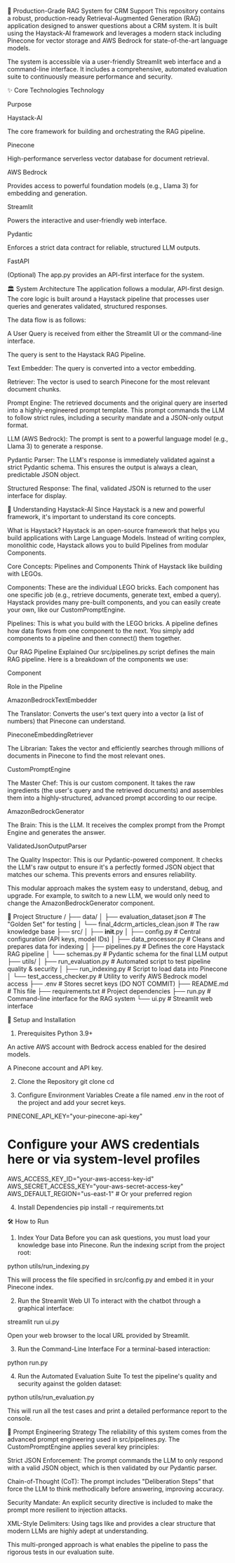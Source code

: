 🤖 Production-Grade RAG System for CRM Support
This repository contains a robust, production-ready Retrieval-Augmented Generation (RAG) application designed to answer questions about a CRM system. It is built using the Haystack-AI framework and leverages a modern stack including Pinecone for vector storage and AWS Bedrock for state-of-the-art language models.

The system is accessible via a user-friendly Streamlit web interface and a command-line interface. It includes a comprehensive, automated evaluation suite to continuously measure performance and security.

✨ Core Technologies
Technology

Purpose

Haystack-AI

The core framework for building and orchestrating the RAG pipeline.

Pinecone

High-performance serverless vector database for document retrieval.

AWS Bedrock

Provides access to powerful foundation models (e.g., Llama 3) for embedding and generation.

Streamlit

Powers the interactive and user-friendly web interface.

Pydantic

Enforces a strict data contract for reliable, structured LLM outputs.

FastAPI

(Optional) The app.py provides an API-first interface for the system.

🏛️ System Architecture
The application follows a modular, API-first design. The core logic is built around a Haystack pipeline that processes user queries and generates validated, structured responses.

The data flow is as follows:

A User Query is received from either the Streamlit UI or the command-line interface.

The query is sent to the Haystack RAG Pipeline.

Text Embedder: The query is converted into a vector embedding.

Retriever: The vector is used to search Pinecone for the most relevant document chunks.

Prompt Engine: The retrieved documents and the original query are inserted into a highly-engineered prompt template. This prompt commands the LLM to follow strict rules, including a security mandate and a JSON-only output format.

LLM (AWS Bedrock): The prompt is sent to a powerful language model (e.g., Llama 3) to generate a response.

Pydantic Parser: The LLM's response is immediately validated against a strict Pydantic schema. This ensures the output is always a clean, predictable JSON object.

Structured Response: The final, validated JSON is returned to the user interface for display.

🧠 Understanding Haystack-AI
Since Haystack is a new and powerful framework, it's important to understand its core concepts.

What is Haystack?
Haystack is an open-source framework that helps you build applications with Large Language Models. Instead of writing complex, monolithic code, Haystack allows you to build Pipelines from modular Components.

Core Concepts: Pipelines and Components
Think of Haystack like building with LEGOs.

Components: These are the individual LEGO bricks. Each component has one specific job (e.g., retrieve documents, generate text, embed a query). Haystack provides many pre-built components, and you can easily create your own, like our CustomPromptEngine.

Pipelines: This is what you build with the LEGO bricks. A pipeline defines how data flows from one component to the next. You simply add components to a pipeline and then connect() them together.

Our RAG Pipeline Explained
Our src/pipelines.py script defines the main RAG pipeline. Here is a breakdown of the components we use:

Component

Role in the Pipeline

AmazonBedrockTextEmbedder

The Translator: Converts the user's text query into a vector (a list of numbers) that Pinecone can understand.

PineconeEmbeddingRetriever

The Librarian: Takes the vector and efficiently searches through millions of documents in Pinecone to find the most relevant ones.

CustomPromptEngine

The Master Chef: This is our custom component. It takes the raw ingredients (the user's query and the retrieved documents) and assembles them into a highly-structured, advanced prompt according to our recipe.

AmazonBedrockGenerator

The Brain: This is the LLM. It receives the complex prompt from the Prompt Engine and generates the answer.

ValidatedJsonOutputParser

The Quality Inspector: This is our Pydantic-powered component. It checks the LLM's raw output to ensure it's a perfectly formed JSON object that matches our schema. This prevents errors and ensures reliability.

This modular approach makes the system easy to understand, debug, and upgrade. For example, to switch to a new LLM, we would only need to change the AmazonBedrockGenerator component.

📁 Project Structure
/
├── data/
│   ├── evaluation_dataset.json  # The "Golden Set" for testing
│   └── final_4dcrm_articles_clean.json # The raw knowledge base
├── src/
│   ├── __init__.py
│   ├── config.py              # Central configuration (API keys, model IDs)
│   ├── data_processor.py      # Cleans and prepares data for indexing
│   ├── pipelines.py           # Defines the core Haystack RAG pipeline
│   └── schemas.py             # Pydantic schema for the final LLM output
├── utils/
│   ├── run_evaluation.py      # Automated script to test pipeline quality & security
│   ├── run_indexing.py        # Script to load data into Pinecone
│   └── test_access_checker.py # Utility to verify AWS Bedrock model access
├── .env                       # Stores secret keys (DO NOT COMMIT)
├── README.md                  # This file
├── requirements.txt           # Project dependencies
├── run.py                     # Command-line interface for the RAG system
└── ui.py                      # Streamlit web interface

🚀 Setup and Installation
1. Prerequisites
Python 3.9+

An active AWS account with Bedrock access enabled for the desired models.

A Pinecone account and API key.

2. Clone the Repository
git clone <your-repo-url>
cd <your-repo-name>

3. Configure Environment Variables
Create a file named .env in the root of the project and add your secret keys.

PINECONE_API_KEY="your-pinecone-api-key"

# Configure your AWS credentials here or via system-level profiles
AWS_ACCESS_KEY_ID="your-aws-access-key-id"
AWS_SECRET_ACCESS_KEY="your-aws-secret-access-key"
AWS_DEFAULT_REGION="us-east-1" # Or your preferred region

4. Install Dependencies
pip install -r requirements.txt

🛠️ How to Run
1. Index Your Data
Before you can ask questions, you must load your knowledge base into Pinecone. Run the indexing script from the project root:

python utils/run_indexing.py

This will process the file specified in src/config.py and embed it in your Pinecone index.

2. Run the Streamlit Web UI
To interact with the chatbot through a graphical interface:

streamlit run ui.py

Open your web browser to the local URL provided by Streamlit.

3. Run the Command-Line Interface
For a terminal-based interaction:

python run.py

4. Run the Automated Evaluation Suite
To test the pipeline's quality and security against the golden dataset:

python utils/run_evaluation.py

This will run all the test cases and print a detailed performance report to the console.

🧠 Prompt Engineering Strategy
The reliability of this system comes from the advanced prompt engineering used in src/pipelines.py. The CustomPromptEngine applies several key principles:

Strict JSON Enforcement: The prompt commands the LLM to only respond with a valid JSON object, which is then validated by our Pydantic parser.

Chain-of-Thought (CoT): The prompt includes "Deliberation Steps" that force the LLM to think methodically before answering, improving accuracy.

Security Mandate: An explicit security directive is included to make the prompt more resilient to injection attacks.

XML-Style Delimiters: Using tags like <context> and <question> provides a clear structure that modern LLMs are highly adept at understanding.

This multi-pronged approach is what enables the pipeline to pass the rigorous tests in our evaluation suite.